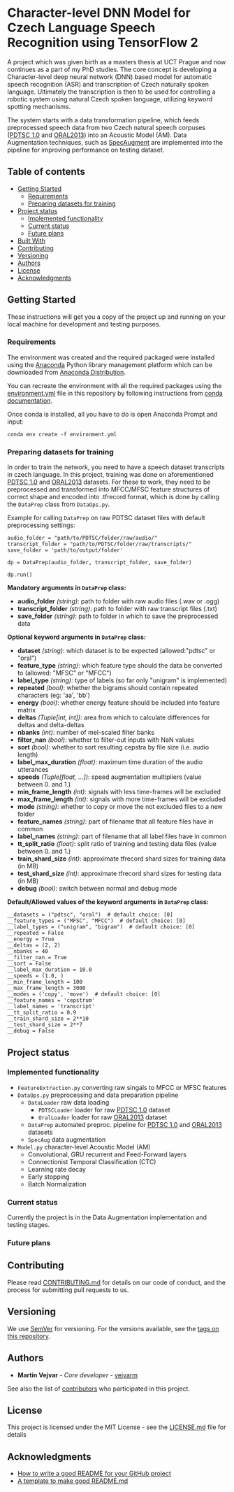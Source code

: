 # Character-level DNN Model for Czech Language Speech Recognition using TensorFlow 2

A project which was given birth as a masters thesis at UCT Prague and now continues as a part of my PhD studies. 
The core concept is developing a Character-level deep neural network (DNN) based model for 
automatic speech recognition (ASR) and transcription of Czech naturally spoken language. 
Ultimately the transcription is then to be used for controlling a robotic system using natural Czech spoken language, 
utilizing keyword spotting mechanisms.

The system starts with a data transformation pipeline, which feeds
preprocessed speech data from two Czech natural speech corpuses ([PDTSC 1.0](https://ufal.mff.cuni.cz/pdtsc1.0/en/index.html) and [ORAL2013](https://wiki.korpus.cz/doku.php/en:cnk:oral2013)) into an Acoustic Model (AM).
Data Augmentation techniques, such as [SpecAugment](https://arxiv.org/abs/1904.08779) are implemented into the pipeline for improving performance on testing dataset.

## Table of contents
* [Getting Started](#getting-started)
    * [Requirements](#requirements)
    * [Preparing datasets for training](#preparing-datasets-for-training)
* [Project status](#project-status)
    * [Implemented functionality](#implemented-functionality)
    * [Current status](#current-status)
    * [Future plans](#future-plans)
* [Built With](#built-with)
* [Contributing](#contributing)
* [Versioning](#versioning)
* [Authors](#authors)
* [License](#license)
* [Acknowledgments](#acknowledgments)

## Getting Started

These instructions will get you a copy of the project up and running on your local machine for development and testing purposes.

### Requirements

The environment was created and the required packaged were installed using the [Anaconda](https://www.anaconda.com) 
Python library management platform which can be downloaded from [Anaconda Distribution](https://www.anaconda.com/distribution/).

You can recreate the environment with all the required packages using the 
[environment.yml](https://github.com/vejvarm/speech_recognition_with_TF2_at_UCT_Prague/blob/master/environment.yml) 
file in this repository by following instructions from [conda documentation](https://docs.conda.io/projects/conda/en/latest/user-guide/tasks/manage-environments.html#creating-an-environment-from-an-environment-yml-file).

Once conda is installed, all you have to do is open Anaconda Prompt and input:
```
conda env create -f environment.yml
```

### Preparing datasets for training
In order to train the network, you need to have a speech dataset transcripts in czech language. 
In this project, training was done on aforementioned [PDTSC 1.0](https://ufal.mff.cuni.cz/pdtsc1.0/en/index.html)
and [ORAL2013](https://wiki.korpus.cz/doku.php/en:cnk:oral2013) datasets. 
For these to work, they need to be preprocessed and transformed into MFCC/MFSC feature structures of correct shape 
and encoded into .tfrecord format, which is done by calling the `DataPrep` class from `DataOps.py`. 

Example for calling `DataPrep` on raw PDTSC dataset files with default preprocessing settings:

```
audio_folder = "path/to/PDTSC/folder/raw/audio/"
transcript_folder = "path/to/PDTSC/folder/raw/transcripts/"
save_folder = 'path/to/output/folder'

dp = DataPrep(audio_folder, transcript_folder, save_folder)

dp.run()
```
__Mandatory arguments in `DataPrep` class:__
 - __audio_folder__ _(string)_: path to folder with raw audio files (.wav or .ogg)
 - __transcript_folder__ _(string)_: path to folder with raw transcript files (.txt)
 - __save_folder__ _(string)_: path to folder in which to save the preprocessed data

__Optional keyword arguments in `DataPrep` class:__
 - __dataset__ _(string)_: which dataset is to be expected (allowed:"pdtsc" or "oral")
 - __feature_type__ _(string)_: which feature type should the data be converted to (allowed: "MFSC" or "MFCC")
 - __label_type__ _(string)_: type of labels (so far only "unigram" is implemented)
 - __repeated__ _(bool)_: whether the bigrams should contain repeated characters (eg: 'aa', 'bb')
 - __energy__ _(bool)_: whether energy feature should be included into feature matrix
 - __deltas__ _(Tuple[int, int])_: area from which to calculate differences for deltas and delta-deltas
 - __nbanks__ _(int)_: number of mel-scaled filter banks
 - __filter_nan__ _(bool)_: whether to filter-out inputs with NaN values
 - __sort__ _(bool)_: whether to sort resulting cepstra by file size (i.e. audio length)
 - __label_max_duration__ _(float)_: maximum time duration of the audio utterances
 - __speeds__ _(Tuple[float, ...])_: speed augmentation multipliers (value between 0. and 1.)
 - __min_frame_length__ _(int)_: signals with less time-frames will be excluded
 - __max_frame_length__ _(int)_: signals with more time-frames will be excluded
 - __mode__ _(string)_: whether to copy or move the not excluded files to a new folder
 - __feature_names__ _(string)_: part of filename that all feature files have in common 
 - __label_names__ _(string)_: part of filename that all label files have in common
 - __tt_split_ratio__ _(float)_: split ratio of training and testing data files (value between 0. and 1.)
 - __train_shard_size__ _(int)_: approximate tfrecord shard sizes for training data (in MB)
 - __test_shard_size__ _(int)_: approximate tfrecord shard sizes for testing data (in MB)
 - __debug__ _(bool)_: switch between normal and debug mode

__Default/Allowed values of the keyword arguments in `DataPrep` class:__
```
__datasets = ("pdtsc", "oral")  # default choice: [0]
__feature_types = ("MFSC", "MFCC")  # default choice: [0]
__label_types = ("unigram", "bigram")  # default choice: [0]
__repeated = False
__energy = True
__deltas = (2, 2)
__nbanks = 40
__filter_nan = True
__sort = False
__label_max_duration = 10.0
__speeds = (1.0, )
__min_frame_length = 100
__max_frame_length = 3000
__modes = ('copy', 'move')  # default choice: [0]
__feature_names = 'cepstrum'
__label_names = 'transcript'
__tt_split_ratio = 0.9
__train_shard_size = 2**10
__test_shard_size = 2**7
__debug = False
```

## Project status

### Implemented functionality
 - `FeatureExtraction.py` converting raw singals to MFCC or MFSC features
 - `DataOps.py` preprocessing and data preparation pipeline
   - `DataLoader` raw data loading
     - `PDTSCLoader` loader for raw [PDTSC 1.0](https://ufal.mff.cuni.cz/pdtsc1.0/en/index.html) dataset
     - `OralLoader` loader for raw [ORAL2013](https://wiki.korpus.cz/doku.php/en:cnk:oral2013) dataset
   - `DataPrep` automated preproc. pipeline for [PDTSC 1.0](https://ufal.mff.cuni.cz/pdtsc1.0/en/index.html) and [ORAL2013](https://wiki.korpus.cz/doku.php/en:cnk:oral2013) datasets
   - `SpecAug` data augmentation
 - `Model.py` character-level Acoustic Model (AM)
   - Convolutional, GRU recurrent and Feed-Forward layers
   - Connectionist Temporal Classification (CTC)
   - Learning rate decay
   - Early stopping
   - Batch Normalization
   
### Current status
Currently the project is in the Data Augmentation implementation and testing stages.

### Future plans

## Contributing

Please read [CONTRIBUTING.md](https://gist.github.com/PurpleBooth/b24679402957c63ec426) for details on our code of conduct, and the process for submitting pull requests to us.

## Versioning

We use [SemVer](http://semver.org/) for versioning. For the versions available, see the [tags on this repository](https://github.com/vejvarm/speech_recognition_with_TF2_at_UCT_Prague/tags). 

## Authors

* **Martin Vejvar** - *Core developer* - [vejvarm](https://github.com/vejvarm)

See also the list of [contributors](https://github.com/vejvarm/speech_recognition_with_TF2_at_UCT_Prague/contributors) who participated in this project.

## License

This project is licensed under the MIT License - see the [LICENSE.md](LICENSE.md) file for details

## Acknowledgments
* [How to write a good README for your GitHub project](https://bulldogjob.com/news/449-how-to-write-a-good-readme-for-your-github-project)
* [A template to make good README.md](https://gist.github.com/PurpleBooth/109311bb0361f32d87a2#file-readme-template-md)


